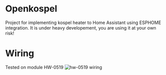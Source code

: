 
# Openkospel
Project for implementing kospel heater to Home Assistant using ESPHOME integration.
It is under heavy developement, you are using it at your own risk!

# Wiring
Tested on module HW-0519
![hw-0519  wiring](https://github.com/user-attachments/assets/b32596c1-1ebe-492b-9a8d-2f6e50492b6a)
